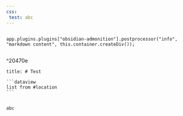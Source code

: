 ```yaml
---
css:
 test: abc
---
```


```dataviewjs

app.plugins.plugins["obsidian-admonition"].postprocessor("info", "markdown content", this.container.createDiv());


```

^20470e

````ad-note
title: # Test

```dataview
list from #location
```

````

```ad-info

abc

```
